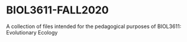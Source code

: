 # BIOL3611-FALL2020
A collection of files intended for the pedagogical purposes of BIOL3611: Evolutionary Ecology
